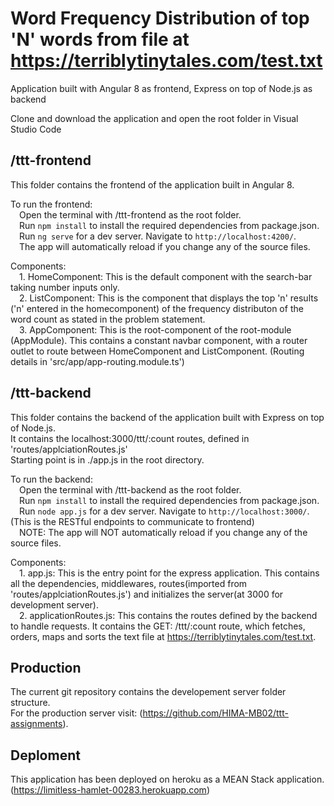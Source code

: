 # Word Frequency Distribution of top 'N' words from file at https://terriblytinytales.com/test.txt
Application built with Angular 8 as frontend, Express on top of Node.js as backend

Clone and download the application and open the root folder in Visual Studio Code

## /ttt-frontend

This folder contains the frontend of the application built in Angular 8.

To run the frontend: <br />
    &emsp;Open the terminal with /ttt-frontend as the root folder. <br />
    &emsp;Run `npm install` to install the required dependencies from package.json. <br />
    &emsp;Run `ng serve` for a dev server. Navigate to `http://localhost:4200/`.  <br />
    &emsp;The app will automatically reload if you change any of the source files. <br />

Components:  <br />
    &emsp;1. HomeComponent: This is the default component with the search-bar taking number inputs only. <br />
    &emsp;2. ListComponent: This is the component that displays the top 'n' results ('n' entered in the homecomponent) of the frequency distributon of the word count as stated in the problem statement. <br />
    &emsp;3. AppComponent: This is the root-component of the root-module (AppModule). This contains a constant navbar component, with a router outlet to route between HomeComponent and ListComponent. (Routing details in 'src/app/app-routing.module.ts') <br />

## /ttt-backend

This folder contains the backend of the application built with Express on top of Node.js. <br />
It contains the localhost:3000/ttt/:count routes, defined in 'routes/applciationRoutes.js' <br />
Starting point is in ./app.js in the root directory.

To run the backend: <br />
    &emsp;Open the terminal with /ttt-backend as the root folder. <br />
    &emsp;Run `npm install` to install the required dependencies from package.json. <br />
    &emsp;Run `node app.js` for a dev server. Navigate to `http://localhost:3000/`. (This is the RESTful endpoints to communicate to frontend) <br />
    &emsp;NOTE: The app will NOT automatically reload if you change any of the source files. <br />

Components: <br />
    &emsp;1. app.js: This is the entry point for the express application. This contains all the dependencies, middlewares, routes(imported from 'routes/applciationRoutes.js') and initializes the server(at 3000 for development server). <br />
    &emsp;2. applicationRoutes.js: This contains the routes defined by the backend to handle requests. It contains the  GET: /ttt/:count route, which fetches, orders, maps and sorts the text file at https://terriblytinytales.com/test.txt.  <br />

## Production

The current git repository contains the developement server folder structure.  <br />
For the production server visit: (https://github.com/HIMA-MB02/ttt-assignments). <br />

## Deploment

This application has been deployed on heroku as a MEAN Stack application.  <br />
(https://limitless-hamlet-00283.herokuapp.com)

